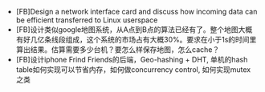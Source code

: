 * [FB]Design a network interface card and discuss how incoming data can be efficient transferred to Linux userspace
* [FB]设计类似google地图系统，从A点到B点的算法已经有了。整个地图大概有好几亿条线段组成，这个系统的市场占有大概30%。要求在小于1s的时间里算出结果。估算需要多少台机？要怎么样保存地图，怎么cache？
* [FB]设计iphone Frind Friends的后端，Geo-hashing + DHT, 单机的hash table如何实现可以节省内存，如何做concurrency control, 如何实现mutex之类
